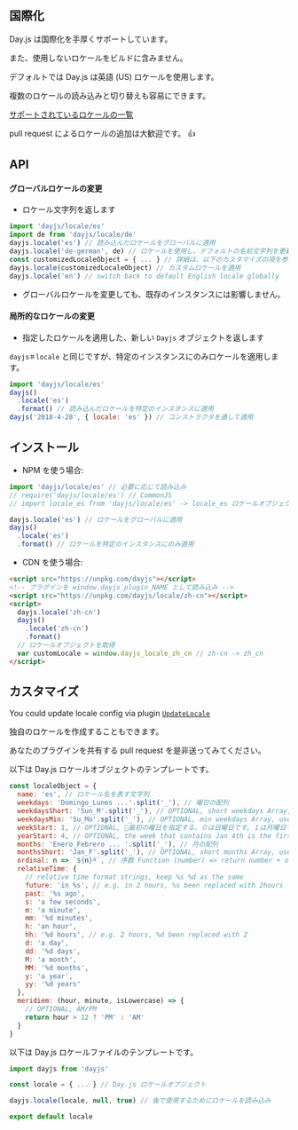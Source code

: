 ## 国際化

Day.js は国際化を手厚くサポートしています。

また、使用しないロケールをビルドに含みません。

デフォルトでは Day.js は英語 (US) ロケールを使用します。

複数のロケールの読み込みと切り替えも容易にできます。

[サポートされているロケールの一覧](../../src/locale)

pull request によるロケールの追加は大歓迎です。 :+1:

## API

#### グローバルロケールの変更

- ロケール文字列を返します

```js
import 'dayjs/locale/es'
import de from 'dayjs/locale/de'
dayjs.locale('es') // 読み込んだロケールをグローバルに適用
dayjs.locale('de-german', de) // ロケールを使用し、デフォルトの名前文字列を更新
const customizedLocaleObject = { ... } // 詳細は、以下のカスタマイズの項を参照
dayjs.locale(customizedLocaleObject) // カスタムロケールを適用
dayjs.locale('en') // switch back to default English locale globally
```

- グローバルロケールを変更しても、既存のインスタンスには影響しません。

#### 局所的なロケールの変更

- 指定したロケールを適用した、新しい `Dayjs` オブジェクトを返します

`dayjs＃locale` と同じですが、特定のインスタンスにのみロケールを適用します。

```js
import 'dayjs/locale/es'
dayjs()
  .locale('es')
  .format() // 読み込んだロケールを特定のインスタンスに適用
dayjs('2018-4-28', { locale: 'es' }) // コンストラクタを通して適用
```

## インストール

- NPM を使う場合:

```javascript
import 'dayjs/locale/es' // 必要に応じて読み込み
// require('dayjs/locale/es') // CommonJS
// import locale_es from 'dayjs/locale/es' -> locale_es ロケールオブジェクトの読み込み

dayjs.locale('es') // ロケールをグローバルに適用
dayjs()
  .locale('es')
  .format() // ロケールを特定のインスタンスにのみ適用
```

- CDN を使う場合:

```html
<script src="https://unpkg.com/dayjs"></script>
<!-- プラグインを window.dayjs_plugin_NAME として読み込み -->
<script src="https://unpkg.com/dayjs/locale/zh-cn"></script>
<script>
  dayjs.locale('zh-cn')
  dayjs()
    .locale('zh-cn')
    .format()
  // ロケールオブジェクトを取得
  var customLocale = window.dayjs_locale_zh_cn // zh-cn -> zh_cn
</script>
```

## カスタマイズ

You could update locale config via plugin [`UpdateLocale`](./Plugin.md#updateLocale)

独自のロケールを作成することもできます。

あなたのプラグインを共有する pull request を是非送ってみてください。

以下は Day.js ロケールオブジェクトのテンプレートです。

```javascript
const localeObject = {
  name: 'es', // ロケール名を表す文字列
  weekdays: 'Domingo_Lunes ...'.split('_'), // 曜日の配列
  weekdaysShort: 'Sun_M'.split('_'), // OPTIONAL, short weekdays Array, use first three letters if not provided
  weekdaysMin: 'Su_Mo'.split('_'), // OPTIONAL, min weekdays Array, use first two letters if not provided
  weekStart: 1, // OPTIONAL, 最初の曜日を指定する。０は日曜日です。１は月曜日です。
  yearStart: 4, // OPTIONAL, the week that contains Jan 4th is the first week of the year.
  months: 'Enero_Febrero ... '.split('_'), // 月の配列
  monthsShort: 'Jan_F'.split('_'), // OPTIONAL, short months Array, use first three letters if not provided
  ordinal: n => `${n}º`, // 序数 Function (number) => return number + output
  relativeTime: {
    // relative time format strings, keep %s %d as the same
    future: 'in %s', // e.g. in 2 hours, %s been replaced with 2hours
    past: '%s ago',
    s: 'a few seconds',
    m: 'a minute',
    mm: '%d minutes',
    h: 'an hour',
    hh: '%d hours', // e.g. 2 hours, %d been replaced with 2
    d: 'a day',
    dd: '%d days',
    M: 'a month',
    MM: '%d months',
    y: 'a year',
    yy: '%d years'
  },
  meridiem: (hour, minute, isLowercase) => {
    // OPTIONAL, AM/PM
    return hour > 12 ? 'PM' : 'AM'
  }
}
```

以下は Day.js ロケールファイルのテンプレートです。

```javascript
import dayjs from 'dayjs'

const locale = { ... } // Day.js ロケールオブジェクト

dayjs.locale(locale, null, true) // 後で使用するためにロケールを読み込み

export default locale
```
